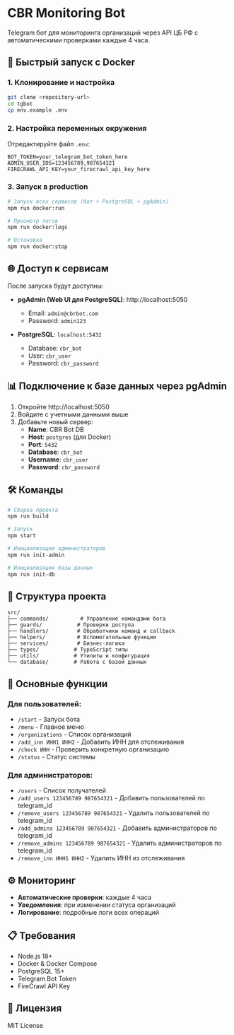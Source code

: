 # CBR Monitoring Bot

Telegram бот для мониторинга организаций через API ЦБ РФ с автоматическими проверками каждые 4 часа.

## 🚀 Быстрый запуск с Docker

### 1. Клонирование и настройка
```bash
git clone <repository-url>
cd tgbot
cp env.example .env
```

### 2. Настройка переменных окружения
Отредактируйте файл `.env`:
```env
BOT_TOKEN=your_telegram_bot_token_here
ADMIN_USER_IDS=123456789,987654321
FIRECRAWL_API_KEY=your_firecrawl_api_key_here
```

### 3. Запуск в production
```bash
# Запуск всех сервисов (бот + PostgreSQL + pgAdmin)
npm run docker:run

# Просмотр логов
npm run docker:logs

# Остановка
npm run docker:stop
```

## 🌐 Доступ к сервисам

После запуска будут доступны:

- **pgAdmin (Web UI для PostgreSQL)**: http://localhost:5050
  - Email: `admin@cbrbot.com`
  - Password: `admin123`

- **PostgreSQL**: `localhost:5432`
  - Database: `cbr_bot`
  - User: `cbr_user`
  - Password: `cbr_password`

## 📊 Подключение к базе данных через pgAdmin

1. Откройте http://localhost:5050
2. Войдите с учетными данными выше
3. Добавьте новый сервер:
   - **Name**: CBR Bot DB
   - **Host**: `postgres` (для Docker)
   - **Port**: `5432`
   - **Database**: `cbr_bot`
   - **Username**: `cbr_user`
   - **Password**: `cbr_password`

## 🛠 Команды

```bash
# Сборка проекта
npm run build

# Запуск
npm start

# Инициализация администраторов
npm run init-admin

# Инициализация базы данных
npm run init-db
```

## 📁 Структура проекта

```
src/
├── commands/          # Управление командами бота
├── guards/           # Проверки доступа
├── handlers/         # Обработчики команд и callback
├── helpers/          # Вспомогательные функции
├── services/         # Бизнес-логика
├── types/           # TypeScript типы
├── utils/           # Утилиты и конфигурация
└── database/        # Работа с базой данных
```

## 🔧 Основные функции

### Для пользователей:
- `/start` - Запуск бота
- `/menu` - Главное меню
- `/organizations` - Список организаций
- `/add_inn ИНН1 ИНН2` - Добавить ИНН для отслеживания
- `/check ИНН` - Проверить конкретную организацию
- `/status` - Статус системы

### Для администраторов:
- `/users` - Список получателей
- `/add_users 123456789 987654321` - Добавить пользователей по telegram_id
- `/remove_users 123456789 987654321` - Удалить пользователей по telegram_id
- `/add_admins 123456789 987654321` - Добавить администраторов по telegram_id
- `/remove_admins 123456789 987654321` - Удалить администраторов по telegram_id
- `/remove_inn ИНН1 ИНН2` - Удалить ИНН из отслеживания

## ⚙️ Мониторинг

- **Автоматические проверки**: каждые 4 часа
- **Уведомления**: при изменении статуса организаций
- **Логирование**: подробные логи всех операций

## 📋 Требования

- Node.js 18+
- Docker & Docker Compose
- PostgreSQL 15+
- Telegram Bot Token
- FireCrawl API Key

## 📄 Лицензия

MIT License
